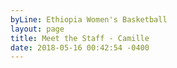 ```yaml
---
byLine: Ethiopia Women's Basketball
layout: page
title: Meet the Staff - Camille
date: 2018-05-16 00:42:54 -0400
---
```

